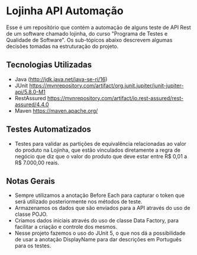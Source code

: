 # Lojinha API Automação
Esse é um repositório que contém a automação de alguns teste de API Rest de  um software chamado lojinha, do curso "Programa de Testes e Qualidade de Software". Os sub-tópicos abaixo descrevem algumas decisões tomadas na estruturação do projeto.

## Tecnologias Utilizadas

 - Java
(http://jdk.java.net/java-se-ri/16)
 - JUnit
 https://mvnrepository.com/artifact/org.junit.jupiter/junit-jupiter-api/5.8.0-M1
 - RestAssured 
https://mvnrepository.com/artifact/io.rest-assured/rest-assured/4.4.0
 - Maven
https://maven.apache.org/

## Testes Automatizados

 - Testes para validar as partições de equivalência relacionadas ao valor do produto na Lojinha, que estão vinculados diretamente a regra de negócio que diz que o valor do produto que deve estar entre R$ 0,01 a R$ 7.000,00 reais.

## Notas Gerais

 - Sempre utilizamos a anotação Before Each para capturar o token que será utilizado posteriormente nos métodos de teste.
 - Armazenamos os dados que são enviados para a API através do uso de classe POJO.
 - Criamos dados iniciais através do uso de classe Data Factory, para facilitar a criação e controle dos mesmos.
 - Nesse projeto fazemos o uso do JUnit 5, o que nos dá a possibilidade de usar a anotação DisplayName para dar descrições em Português para os testes.
